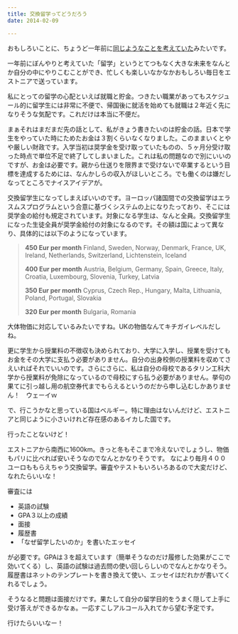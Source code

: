 ```yaml
---
title: 交換留学ってどうだろう
date: 2014-02-09

---
```


おもしろいことに、ちょうど一年前に[同じようなことを考えていた](/post/67066378755)みたいです。

一年前にぼんやりと考えていた「留学」というとてつもなく大きな未来をなんとか自分の中にやりこむことができ、忙しくも楽しいなかなかおもしろい毎日をエストニアで送っています。

私にとっての留学の心配といえば就職と貯金。つきたい職業があってもスケジュール的に留学生には非常に不便で、帰国後に就活を始めても就職は２年近く先になりそうな気配です。これだけは本当に不便だ。

まぁそれはまだまだ先の話として、私がきょう書きたいのは貯金の話。日本で学生をやっていた時にためたお金は３割くらいなくなりました。このままいくとやや厳しい財政です。入学当初は奨学金を受け取っていたものの、５ヶ月分受け取った時点で単位不足で終了してしまいました。これは私の問題なので別にいいのですが、お金は必要です。親から仕送りを限界まで受けないで卒業するという目標を達成するためには、なんかしらの収入がほしいところ。でも働くのは嫌だしなってところでナイスアイデアが。

交換留学生になってしまえばいいのです。ヨーロッパ諸国間での交換留学はエラスムスプログラムという合意に基づくシステムの上になりたっており、そこには奨学金の給付も規定されています。対象になる学生は、なんと全員。交換留学生になった生徒全員が奨学金給付の対象になるのです。その額は国によって異なり、具体的には以下のようになっています。

> **450 Eur per month**
> Finland, Sweden, Norway, Denmark, France, UK, Ireland, Netherlands, Switzerland, Lichtenstein, Iceland
>
> **400 Eur per month**
> Austria, Belgium, Germany, Spain, Greece, Italy, Croatia, Luxembourg, Slovenia, Turkey, Latvia
>
> **350 Eur per month**
> Cyprus, Czech Rep., Hungary, Malta, Lithuania, Poland, Portugal, Slovakia
>
> **320 Eur per month**
> Bulgaria, Romania

大体物価に対応しているみたいですね。UKの物価なんてキチガイレベルだしね。

更に学生から授業料の不徴収も決められており、大学に入学し、授業を受けてもお金をその大学に支払う必要がありません。自分の出身校側の授業料を収めてさえいればそれでいいのです。さらにさらに、私は自分の母校であるタリン工科大学から授業料が免除になっているので母校にすら払う必要がありません。挙句の果てに引っ越し用の航空券代までもらえるというのだから申し込むしかありません！　ウェーイｗ

で、行こうかなと思っている国はベルギー。特に理由はないんだけど、エストニアと同じように小さいけれど存在感のあるイカした国です。

行ったことないけど！

エストニアから南西に1600km。きっと冬もそこまで冷えないでしょうし、物価もパリに比べれば安いそうなのでなんとかなりそうです。
なにより毎月４００ユーロももらえちゃう交換留学。審査やテストもいろいろあるので大変だけど、なれたらいいな！

審査には

* 英語の試験
* GPA３以上の成績
* 面接
* 履歴書
* 「なぜ留学したいのか」を書いたエッセイ

が必要です。GPAは３を超えています（簡単そうなのだけ履修した効果がここで効いてくる）し、英語の試験は過去問の使い回しらしいのでなんとかなりそう。履歴書はネットのテンプレートを書き換えて使い、エッセイはだれかが書いてくれるでしょう。

そうなると問題は面接だけです。果たして自分の留学目的をうまく隠して上手に受け答えができるかなぁ。一応すこしアルコール入れてから望む予定です。

行けたらいいなー！
